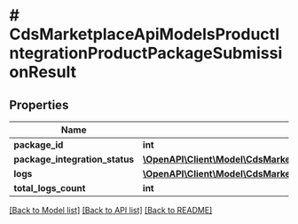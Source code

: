 # # CdsMarketplaceApiModelsProductIntegrationProductPackageSubmissionResult

## Properties

Name | Type | Description | Notes
------------ | ------------- | ------------- | -------------
**package_id** | **int** |  | [optional]
**package_integration_status** | [**\OpenAPI\Client\Model\CdsMarketplaceApiModelsProductIntegrationDtosProductIntegrationState**](CdsMarketplaceApiModelsProductIntegrationDtosProductIntegrationState.md) |  | [optional]
**logs** | [**\OpenAPI\Client\Model\CdsMarketplaceApiModelsProductIntegrationPackageLog[]**](CdsMarketplaceApiModelsProductIntegrationPackageLog.md) |  | [optional]
**total_logs_count** | **int** |  | [optional]

[[Back to Model list]](../../README.md#models) [[Back to API list]](../../README.md#endpoints) [[Back to README]](../../README.md)
